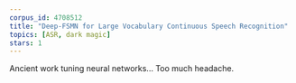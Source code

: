 ```yaml
---
corpus_id: 4708512
title: "Deep-FSMN for Large Vocabulary Continuous Speech Recognition"
topics: [ASR, dark magic]
stars: 1
---
```


Ancient work tuning neural networks... Too much headache.
